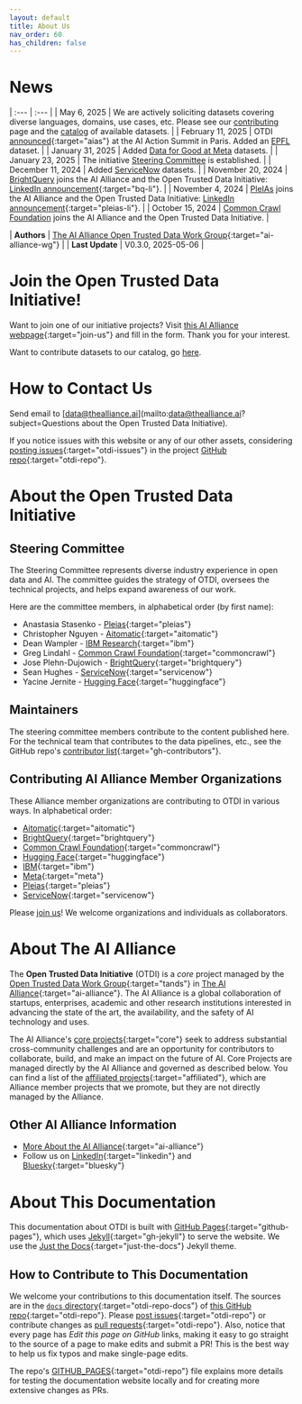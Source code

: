 ```yaml
---
layout: default
title: About Us
nav_order: 60
has_children: false
---
```


# News

| :--- | :--- |
| May&nbsp;6,&nbsp;2025 | We are actively soliciting datasets covering diverse languages, domains, use cases, etc. Please see our [contributing]({{site.baseurl}}/contributing) page and the [catalog]({{site.baseurl}}/catalog/catalog/) of available datasets. |
| February&nbsp;11,&nbsp;2025 | OTDI [announced](https://thealliance.ai/blog/announcing-open-trusted-data-initiative-otdi){:target="aias"} at the AI Action Summit in Paris. Added an [EPFL]({{site.baseurl}}/catalog/catalog/#epfl) dataset. |
| January&nbsp;31,&nbsp;2025 | Added [Data for Good at Meta]({{site.baseurl}}/catalog/catalog/#meta) datasets. |
| January&nbsp;23,&nbsp;2025 | The initiative [Steering Committee]({{site.baseurl}}/about/#steering-committee) is established. |
| December&nbsp;11,&nbsp;2024 | Added [ServiceNow]({{site.baseurl}}/catalog/catalog/#servicenow) datasets. |
| November&nbsp;20,&nbsp;2024 | [BrightQuery]({{site.baseurl}}/catalog/catalog/#brightquery) joins the AI Alliance and the Open Trusted Data Initiative: [LinkedIn announcement](https://www.linkedin.com/posts/jose-plehn_brightquery-is-proud-to-now-be-a-member-of-activity-7265516443742478338-xjIz/?utm_source=share&utm_medium=member_desktop){:target="bq-li"}. |
| November&nbsp;4,&nbsp;2024 | [PleIAs]({{site.baseurl}}/catalog/catalog/#pleias) joins the AI Alliance and the Open Trusted Data Initiative: [LinkedIn announcement](https://www.linkedin.com/posts/pleias_pleias-joins-the-ai-alliance-to-co-lead-open-ugcPost-7259263514542796800-Uphx/){:target="pleias-li"}.  |
| October&nbsp;15,&nbsp;2024 | [Common Crawl Foundation]({{site.baseurl}}/catalog/catalog/#common-crawl-foundation) joins the AI Alliance and the Open Trusted Data Initiative. |

| **Authors**      | [The AI Alliance Open Trusted Data Work Group](https://thealliance.ai/focus-areas/foundation-models){:target="ai-alliance-wg"} |
| **Last Update**  | V0.3.0, 2025-05-06 |


<a name="join-us"></a>
# Join the Open Trusted Data Initiative!

Want to join one of our initiative projects? Visit [this AI Alliance webpage](https://thealliance.ai/core-projects/open-trusted-data-initiative#foundation-models-working-group-form){:target="join-us"} and fill in the form. Thank you for your interest.

Want to contribute datasets to our catalog, go [here]({{site.baseurl}}/contributing).

<a name="contact-us"></a>
# How to Contact Us

Send email to [data@thealliance.ai](mailto:data@thealliance.ai?subject=Questions about the Open Trusted Data Initiative). 

If you notice issues with this website or any of our other assets, considering [posting issues](https://github.com/The-AI-Alliance/open-trusted-data-initiative/issues){:target="otdi-issues"} in the project [GitHub repo](https://github.com/The-AI-Alliance/open-trusted-data-initiative){:target="otdi-repo"}.

# About the Open Trusted Data Initiative

## Steering Committee

The Steering Committee represents diverse industry experience in open data and AI. The committee guides the strategy of OTDI, oversees the technical projects, and helps expand awareness of our work. 

Here are the committee members, in alphabetical order (by first name):

* Anastasia Stasenko - [Pleias](https://pleias.fr/){:target="pleias"}
* Christopher Nguyen - [Aitomatic](https://www.aitomatic.com/){:target="aitomatic"}
* Dean Wampler - [IBM Research](https://research.ibm.com){:target="ibm"}
* Greg Lindahl - [Common Crawl Foundation](https://commoncrawl.org){:target="commoncrawl"}
* Jose Plehn-Dujowich - [BrightQuery](https://brightquery.com){:target="brightquery"}
* Sean Hughes - [ServiceNow](https://www.servicenow.com){:target="servicenow"}
* Yacine Jernite - [Hugging Face](https://huggingface.co){:target="huggingface"}


## Maintainers

The steering committee members contribute to the content published here. For the technical team that contributes to the data pipelines, etc., see the GitHub repo's [contributor list](https://github.com/The-AI-Alliance/open-trusted-data-initiative/graphs/contributors){:target="gh-contributors"}.

## Contributing AI Alliance Member Organizations

These Alliance member organizations are contributing to OTDI in various ways. In alphabetical order:

* [Aitomatic](https://www.aitomatic.com/){:target="aitomatic"}
* [BrightQuery](https://brightquery.ai/){:target="brightquery"}
* [Common Crawl Foundation](https://commoncrawl.org/){:target="commoncrawl"}
* [Hugging Face](https://huggingface.co){:target="huggingface"}
* [IBM](https://ibm.com){:target="ibm"}
* [Meta](https://meta.com){:target="meta"}
* [Pleias](https://pleias.fr/){:target="pleias"}
* [ServiceNow](https://www.servicenow.com/){:target="servicenow"}

Please [join us](#join-us)! We welcome organizations and individuals as collaborators.

# About The AI Alliance

The **Open Trusted Data Initiative** (OTDI) is a _core_ project managed by the [Open Trusted Data Work Group](https://thealliance.ai/focus-areas/foundation-models){:target="tands"} in [The AI Alliance](https://thealliance.ai){:target="ai-alliance"}. The AI Alliance is a global collaboration of startups, enterprises, academic and other research institutions interested in advancing the state of the art, the availability, and the safety of AI technology and uses. 

The AI Alliance's [core projects](https://thealliance.ai/core-projects){:target="core"} seek to address substantial cross-community challenges and are an opportunity for contributors to collaborate, build, and make an impact on the future of AI. Core Projects are managed directly by the AI Alliance and governed as described below. You can find a list of the [affiliated projects](https://thealliance.ai/affiliated-projects){:target="affiliated"}, which are Alliance member projects that we promote, but they are not directly managed by the Alliance.

## Other AI Alliance Information

* [More About the AI Alliance](https://thealliance.ai/about-aia){:target="ai-alliance"}
* Follow us on [LinkedIn](https://www.linkedin.com/company/the-aialliance/){:target="linkedin"} and [Bluesky](https://bsky.app/profile/aialliance.bsky.social){:target="bluesky"}

# About This Documentation

This documentation about OTDI is built with [GitHub Pages](https://pages.github.com/){:target="github-pages"}, which uses [Jekyll](https://github.com/jekyll/jekyll){:target="gh-jekyll"} to serve the website. We use the [Just the Docs](https://just-the-docs.github.io/just-the-docs/){:target="just-the-docs"} Jekyll theme.

## How to Contribute to This Documentation

We welcome your contributions to this documentation itself. The sources are in the [`docs` directory](https://github.com/The-AI-Alliance/open-trusted-data-initiative/tree/main/docs){:target="otdi-repo-docs"} of [this GitHub repo](https://github.com/The-AI-Alliance/open-trusted-data-initiative){:target="otdi-repo"}. Please [post issues](https://github.com/The-AI-Alliance/open-trusted-data-initiative/issues){:target="otdi-repo"} or contribute changes as [pull requests](https://github.com/The-AI-Alliance/open-trusted-data-initiative/pulls){:target="otdi-repo"}. Also, notice that every page has _Edit this page on GitHub_ links, making it easy to go straight to the source of a page to make edits and submit a PR! This is the best way to help us fix typos and make single-page edits.

The repo's [GITHUB_PAGES](https://github.com/The-AI-Alliance/open-trusted-data-initiative/blob/main/GITHUB_PAGES.md){:target="otdi-repo"} file explains more details for testing the documentation website locally and for creating more extensive changes as PRs.

<!-- 
### Version History for This Site

| Version  | Date       |
| :------- | :--------- |
| V0.3.0   | 2025-05-06 |
| V0.2.8   | 2025-04-25 |
| V0.2.7   | 2025-03-18 |
| V0.2.6   | 2025-02-11 |
| V0.2.5   | 2025-01-31 |
| V0.2.4   | 2025-01-21 |
| V0.2.3   | 2025-01-08 |
| V0.2.2   | 2024-12-11 |
| V0.2.1   | 2024-12-05 |
| V0.2.0   | 2024-12-04 |
| V0.1.0   | 2024-11-13 |
| V0.0.4   | 2024-11-04 |
| V0.0.3   | 2024-09-06 |
| V0.0.2   | 2024-09-06 |
| V0.0.1   | 2024-09-01 |
-->